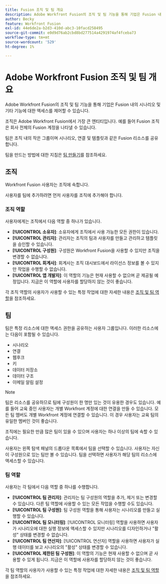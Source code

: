 ```yaml
---
title: Fusion 조직 및 팀 개요
description: Adobe Workfront Fusion의 조직 및 팀 기능을 통해 기업은 Fusion 내의 시나리오 및 기타 기능에 대한 액세스를 제어할 수 있습니다.
author: Becky
feature: Workfront Fusion
exl-id: 44e6de2a-b2d3-410d-abc3-10facd258495
source-git-commit: e0d9d76ab2cbd8bd277514a4291974af4fceba73
workflow-type: tm+mt
source-wordcount: '529'
ht-degree: 1%

---
```


# Adobe Workfront Fusion 조직 및 팀 개요

Adobe Workfront Fusion의 조직 및 팀 기능을 통해 기업은 Fusion 내의 시나리오 및 기타 기능에 대한 액세스를 제어할 수 있습니다.

조직은 Adobe Workfront Fusion에서 가장 큰 엔티티입니다. 예를 들어 Fusion 조직은 회사 전체의 Fusion 계정을 나타낼 수 있습니다.

팀은 조직 내의 작은 그룹이며 시나리오, 연결 및 템플릿과 같은 Fusion 리소스를 공유합니다.

팀을 만드는 방법에 대한 지침은 [팀 만들기](/help/workfront-fusion/set-up-and-manage-workfront-fusion/set-up-and-manage-orgs-and-teams/set-up-orgs-teams-and-users/create-a-team.md)를 참조하세요.

## 조직

Workfront Fusion 사용자는 조직에 속합니다.

사용자를 팀에 추가하려면 먼저 사용자를 조직에 추가해야 합니다.

### 조직 역할

사용자에게는 조직에서 다음 역할 중 하나가 있습니다.

* **[!UICONTROL 소유자]**: 소유자에게 조직에서 사용 가능한 모든 권한이 있습니다.
* **[!UICONTROL 관리자]**: 관리자는 조직의 팀과 사용자를 만들고 관리하고 템플릿을 승인할 수 있습니다.
* **[!UICONTROL 구성원]**: 구성원은 Workfront Fusion을 사용할 수 있지만 조직을 변경할 수 없습니다.
* **[!UICONTROL 회계사]**: 회계사는 조직 대시보드에서 라이선스 정보를 볼 수 있지만 작업을 수행할 수 없습니다.
* **[!UICONTROL 앱 개발자]**: 이 역할의 기능은 현재 사용할 수 없으며 곧 제공될 예정입니다. 지금은 이 역할에 사용자를 할당하지 않는 것이 좋습니다.

각 조직 역할의 사용자가 사용할 수 있는 특정 작업에 대한 자세한 내용은 [조직 및 팀 역할](/help/workfront-fusion/references/licenses-and-roles/organization-roles.md)을 참조하세요.

## 팀

팀은 특정 리소스에 대한 액세스 권한을 공유하는 사용자 그룹입니다. 이러한 리소스에는 다음이 포함될 수 있습니다.

* 시나리오
* 연결
* 웹후크
* 키
* 데이터 저장소
* 데이터 구조
* 이메일 알림 설정

>[!NOTE]
>
>팀은 리소스를 공유하므로 팀에 구성원이 한 명만 있는 것이 유용한 경우도 있습니다. 예를 들어 교육 중인 사용자는 개별 Workfront 계정에 대한 연결을 만들 수 있습니다. 모든 팀 멤버도 개별 Workfront 계정에 연결할 수 있습니다. 이 경우 사용자는 교육 팀의 유일한 멤버인 것이 좋습니다.

조직에는 필요한 만큼 많은 팀이 있을 수 있으며 사용자는 하나 이상의 팀에 속할 수 있습니다.

사용자는 왼쪽 탐색 패널의 드롭다운 목록에서 팀을 선택할 수 있습니다. 사용자는 자신이 구성원으로 있는 팀만 볼 수 있습니다. 팀을 선택하면 사용자가 해당 팀의 리소스에 액세스할 수 있습니다.

### 팀 역할

사용자는 각 팀에서 다음 역할 중 하나를 수행합니다.

* **[!UICONTROL 팀 관리자]**: 관리자는 팀 구성원의 역할을 추가, 제거 또는 변경할 수 있습니다. 다른 팀 역할에 사용할 수 있는 모든 작업을 수행할 수도 있습니다.
* **[!UICONTROL 팀 구성원]**: 팀 구성원 역할을 통해 사용자는 시나리오를 만들고 실행할 수 있습니다.
* **[!UICONTROL 팀 모니터링]**: [!UICONTROL 모니터링] 역할을 사용하면 사용자가 시나리오에 대한 실행 정보에 액세스할 수 있지만 시나리오를 디자인하거나 &quot;활성&quot; 상태를 변경할 수 없습니다.
* **[!UICONTROL 팀 연산자]**: [!UICONTROL 연산자] 역할을 사용하면 사용자가 실행 데이터를 보고 시나리오의 &quot;활성&quot; 상태를 변경할 수 있습니다.
* **[!UICONTROL 제한된 팀 구성원]**: 이 역할의 기능은 현재 사용할 수 없으며 곧 사용할 수 있게 됩니다. 지금은 이 역할에 사용자를 할당하지 않는 것이 좋습니다.

각 팀 역할의 사용자가 사용할 수 있는 특정 작업에 대한 자세한 내용은 [조직 및 팀 역할](/help/workfront-fusion/references/licenses-and-roles/organization-roles.md)을 참조하세요.
